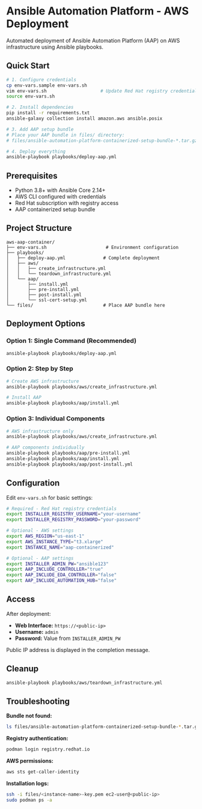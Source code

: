 # Ansible Automation Platform - AWS Deployment

Automated deployment of Ansible Automation Platform (AAP) on AWS infrastructure using Ansible playbooks.

## Quick Start

```bash
# 1. Configure credentials
cp env-vars.sample env-vars.sh
vim env-vars.sh                    # Update Red Hat registry credentials
source env-vars.sh

# 2. Install dependencies
pip install -r requirements.txt
ansible-galaxy collection install amazon.aws ansible.posix

# 3. Add AAP setup bundle
# Place your AAP bundle in files/ directory:
# files/ansible-automation-platform-containerized-setup-bundle-*.tar.gz

# 4. Deploy everything
ansible-playbook playbooks/deploy-aap.yml
```

## Prerequisites

- Python 3.8+ with Ansible Core 2.14+
- AWS CLI configured with credentials
- Red Hat subscription with registry access
- AAP containerized setup bundle

## Project Structure

```
aws-aap-container/
├── env-vars.sh                      # Environment configuration
├── playbooks/
│   ├── deploy-aap.yml              # Complete deployment
│   ├── aws/
│   │   ├── create_infrastructure.yml
│   │   └── teardown_infrastructure.yml
│   └── aap/
│       ├── install.yml
│       ├── pre-install.yml
│       ├── post-install.yml
│       └── ssl-cert-setup.yml
└── files/                          # Place AAP bundle here
```

## Deployment Options

### Option 1: Single Command (Recommended)
```bash
ansible-playbook playbooks/deploy-aap.yml
```

### Option 2: Step by Step
```bash
# Create AWS infrastructure
ansible-playbook playbooks/aws/create_infrastructure.yml

# Install AAP
ansible-playbook playbooks/aap/install.yml
```

### Option 3: Individual Components
```bash
# AWS infrastructure only
ansible-playbook playbooks/aws/create_infrastructure.yml

# AAP components individually
ansible-playbook playbooks/aap/pre-install.yml
ansible-playbook playbooks/aap/install.yml
ansible-playbook playbooks/aap/post-install.yml
```

## Configuration

Edit `env-vars.sh` for basic settings:

```bash
# Required - Red Hat registry credentials
export INSTALLER_REGISTRY_USERNAME="your-username"
export INSTALLER_REGISTRY_PASSWORD="your-password"

# Optional - AWS settings
export AWS_REGION="us-east-1"
export AWS_INSTANCE_TYPE="t3.xlarge"
export INSTANCE_NAME="aap-containerized"

# Optional - AAP settings
export INSTALLER_ADMIN_PW="ansible123"
export AAP_INCLUDE_CONTROLLER="true"
export AAP_INCLUDE_EDA_CONTROLLER="false"
export AAP_INCLUDE_AUTOMATION_HUB="false"
```

## Access

After deployment:
- **Web Interface:** `https://<public-ip>`
- **Username:** `admin`
- **Password:** Value from `INSTALLER_ADMIN_PW`

Public IP address is displayed in the completion message.

## Cleanup

```bash
ansible-playbook playbooks/aws/teardown_infrastructure.yml
```

## Troubleshooting

**Bundle not found:**
```bash
ls files/ansible-automation-platform-containerized-setup-bundle-*.tar.gz
```

**Registry authentication:**
```bash
podman login registry.redhat.io
```

**AWS permissions:**
```bash
aws sts get-caller-identity
```

**Installation logs:**
```bash
ssh -i files/<instance-name>-key.pem ec2-user@<public-ip>
sudo podman ps -a
``` 